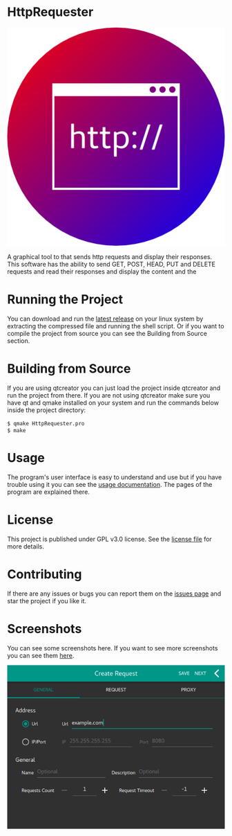 # HttpRequester
![Icon](Images/icon.png)

A graphical tool to that sends http requests and display their responses. This software has the ability to send GET, POST, HEAD, PUT and DELETE requests and read their responses and display the content and the 

# Running the Project
You can download and run the [latest release](../../releases) on your linux system by extracting the compressed file and running the shell script. Or if you want to compile the project from source you can see the Building from Source section.

# Building from Source
If you are using qtcreator you can just load the project inside qtcreator and run the project from there. If you are not using qtcreator make sure you have qt and qmake installed on your system and run the commands below inside the project directory:

``` shell
$ qmake HttpRequester.pro
$ make
```

# Usage
The program's user interface is easy to understand and use but if you have trouble using it you can see the [usage documentation](../../wiki). The pages of the program are explained there.

# License
This project is published under GPL v3.0 license. See the [license file](LICENSE) for more details.

# Contributing
If there are any issues or bugs you can report them on the [issues page](../../issues) and star the project if you like it.

# Screenshots
You can see some screenshots here. If you want to see more screenshots you can see them [here](README_screenshot.md).

![screenshot1](Screenshots/screenshot1.png)
